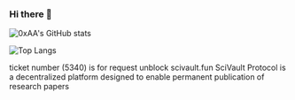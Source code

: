### Hi there 👋

<!--
**AmazingAng/AmazingAng** is a ✨ _special_ ✨ repository because its `README.md` (this file) appears on your GitHub profile.

Here are some ideas to get you started:

- 🔭 I’m currently working on ...
- 🌱 I’m currently learning ...
- 👯 I’m looking to collaborate on ...
- 🤔 I’m looking for help with ...
- 💬 Ask me about ...
- 📫 How to reach me: ...
- 😄 Pronouns: ...
- ⚡ Fun fact: ...
-->

![0xAA's GitHub stats](https://github-readme-stats.vercel.app/api?username=AmazingAng&count_private=true&show_icons=true&theme=tokyonight)


![Top Langs](https://github-readme-stats.vercel.app/api/top-langs/?username=AmazingAng&count_private=true&show_icons=true&theme=tokyonight)


ticket number (5340) is for request unblock scivault.fun
SciVault Protocol is a decentralized platform designed to enable permanent publication of research papers

